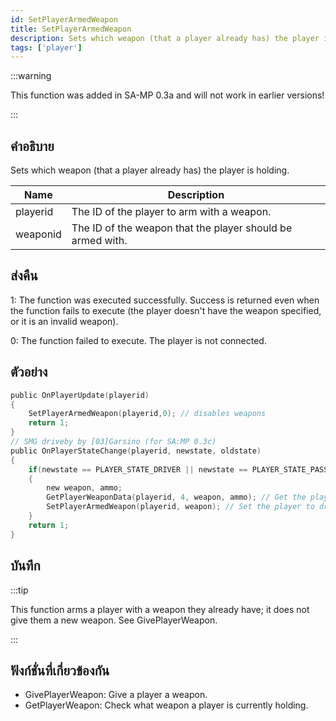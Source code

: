 ```yaml
---
id: SetPlayerArmedWeapon
title: SetPlayerArmedWeapon
description: Sets which weapon (that a player already has) the player is holding.
tags: ['player']
---
```


:::warning

This function was added in SA-MP 0.3a and will not work in earlier versions!

:::

## คำอธิบาย

Sets which weapon (that a player already has) the player is holding.


| Name | Description |
|------|-------------|
|playerid | The ID of the player to arm with a weapon.|
|weaponid | The ID of the weapon that the player should be armed with.|


## ส่งคืน

 1: The function was executed successfully. Success is returned even when the function fails to execute (the player doesn't have the weapon specified, or it is an invalid weapon).

 0: The function failed to execute. The player is not connected.


## ตัวอย่าง


```c
public OnPlayerUpdate(playerid)
{
    SetPlayerArmedWeapon(playerid,0); // disables weapons
    return 1;
}
// SMG driveby by [03]Garsino (for SA:MP 0.3c)
public OnPlayerStateChange(playerid, newstate, oldstate)
{
    if(newstate == PLAYER_STATE_DRIVER || newstate == PLAYER_STATE_PASSENGER)
    {
        new weapon, ammo;
        GetPlayerWeaponData(playerid, 4, weapon, ammo); // Get the players SMG weapon in slot 4
        SetPlayerArmedWeapon(playerid, weapon); // Set the player to driveby with SMG
    }
    return 1;
}
```


## บันทึก

:::tip

This function arms a player with a weapon they already have; it does not give them a new weapon. See GivePlayerWeapon.

:::


## ฟังก์ชั่นที่เกี่ยวข้องกัน


-  GivePlayerWeapon: Give a player a weapon.
-  GetPlayerWeapon: Check what weapon a player is currently holding.
